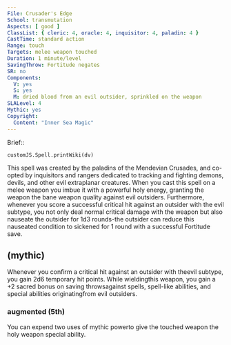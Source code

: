 ```yaml
---
File: Crusader's Edge
School: transmutation
Aspects: [ good ]
ClassList: { cleric: 4, oracle: 4, inquisitor: 4, paladin: 4 }
CastTime: standard action
Range: touch
Targets: melee weapon touched
Duration: 1 minute/level
SavingThrow: Fortitude negates
SR: no
Components:
  V: yes
  S: yes
  M: dried blood from an evil outsider, sprinkled on the weapon
SLALevel: 4
Mythic: yes
Copyright:
  Content: "Inner Sea Magic"
---
```

Brief:: 

```dataviewjs
customJS.Spell.printWiki(dv)
```

This spell was created by the paladins of the Mendevian Crusades, and co-opted by inquisitors and rangers dedicated to tracking and fighting demons, devils, and other evil extraplanar creatures.  When you cast this spell on a melee weapon you imbue it with a powerful holy energy, granting the weapon the bane weapon quality against evil outsiders. Furthermore, whenever you score a successful critical hit against an outsider with the evil subtype, you not only deal normal critical damage with the weapon but also nauseate the outsider for 1d3 rounds-the outsider can reduce this nauseated condition to sickened for 1 round with a successful Fortitude save.


## (mythic)

Whenever you confirm a critical hit against an outsider with theevil subtype, you gain 2d6 temporary hit points. While wieldingthis weapon, you gain a +2 sacred bonus on saving throwsagainst spells, spell-like abilities, and special abilities originatingfrom evil outsiders.


### augmented (5th)

You can expend two uses of mythic powerto give the touched weapon the holy weapon special ability.

